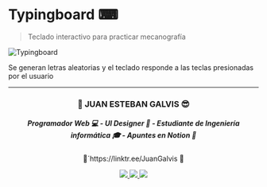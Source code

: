 # Typingboard ⌨

> Teclado interactivo para practicar mecanografía

![Typingboard](https://repository-images.githubusercontent.com/417960869/ba27ae65-8de0-405c-8323-4f7c6199726f "Typingboard")

Se generan letras aleatorias y el teclado responde a las teclas presionadas por el usuario

------------

<h3 align="center"> 🚀 JUAN ESTEBAN GALVIS 😎 </h3>
<h5 align="center"> Programador Web 💻 - UI Designer 🎨 - Estudiante de Ingeniería informática 🎓 - Apuntes en Notion 🤍 </h5>
<p align="center">
	🌲´https://linktr.ee/JuanGalvis 🌲
</p>

<p align="center"> <a href="https://twitter.com/JuanEGalvis"> <img src="https://img.icons8.com/fluent/48/000000/twitter.png" /> </a> <a href="https://www.linkedin.com/in/juanegalvis/"> <img src="https://img.icons8.com/color/48/000000/linkedin.png" /> </a> <a href="https://www.instagram.com/juanesgalvisb/"> <img src="https://img.icons8.com/fluent/48/000000/instagram-new.png" /> </a>
</p>